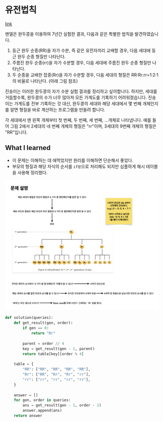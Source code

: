 # 유전법칙

[link](https://school.programmers.co.kr/learn/courses/15008/lessons/121685)

멘델은 완두콩을 이용하여 7년간 실험한 결과, 다음과 같은 특별한 법칙을 발견하였습니다.

1. 둥근 완두 순종(RR)을 자가 수분, 즉 같은 유전자끼리 교배할 경우, 다음 세대에 둥근 완두 순종 형질만 나타난다.
1. 주름진 완두 순종(rr)을 자가 수분할 경우, 다음 세대에 주름진 완두 순종 형질만 나타난다.
1. 두 순종을 교배한 잡종(Rr)을 자가 수분할 경우, 다음 세대의 형질은 RR:Rr:rr=1:2:1의 비율로 나타난다. (아래 그림 참조)

진송이는 이러한 완두콩의 자가 수분 실험 결과를 정리하고 싶어합니다. 하지만, 세대를 거듭할수록, 완두콩의 수가 너무 많아져 모든 가계도를 기록하기 어려워졌습니다. 진송이는 가계도를 전부 기록하는 것 대신, 완두콩의 세대와 해당 세대에서 몇 번째 개체인지를 알면 형질을 바로 계산하는 프로그램을 만들려 합니다.

각 세대에서 맨 왼쪽 개체부터 첫 번째, 두 번째, 세 번째, ...개체로 나타냅니다. 예를 들어 그림 2에서 2세대의 네 번째 개체의 형질은 "rr"이며, 3세대의 9번째 개체의 형질은 "RR"입니다.

## What I learned

- 이 문제는 이해하는 데 애먹었지만 원리를 이해하면 단순해서 좋았다.
- 부모의 형질과 해당 자식의 순서를 `if문`으로 처리해도 되지만 심플하게 해시 테이블을 사용해 정리했다.

![p121685](./p121685.png)

```python
def solution(queries):
    def get_result(gen, order):
        if gen == 0:
            return "Rr"

        parent = order // 4
        key = get_result(gen - 1, parent)
        return table[key][order % 4]

    table = {
        "RR": ["RR", "RR", "RR", "RR"],
        "Rr": ["RR", "Rr", "Rr", "rr"],
        "rr": ["rr", "rr", "rr", "rr"],
    }

    answer = []
    for gen, order in queries:
        ans = get_result(gen - 1, order - 1)
        answer.append(ans)
    return answer



```
